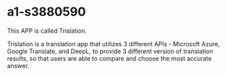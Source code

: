 # a1-s3880590

This APP is called Trislation.

Trislation is a translation app that utilizes 3 different APIs - Microsoft Azure, Google Translate, and DeepL, 
to provide 3 different version of translation results, so that users are able to compare and choose the most accurate answer.
